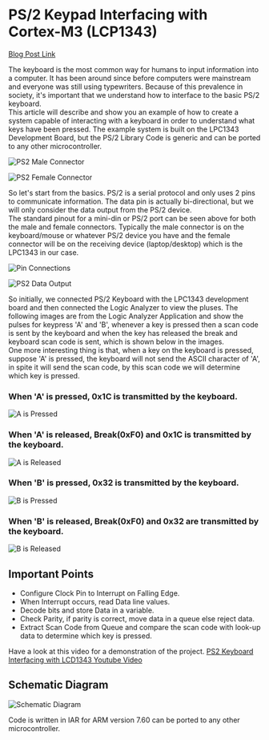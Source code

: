 # PS/2 Keypad Interfacing with Cortex-M3 (LCP1343)
[Blog Post Link](https://embeddedlaboratory.blogspot.com/2016/06/ps2-keypad-interfacing-with-lpc1343.html)  

The keyboard is the most common way for humans to input information into a computer. It has been around since before computers were mainstream and everyone was still using typewriters. Because of this prevalence in society, it's important that we understand how to interface to the basic PS/2 keyboard.  
This article will describe and show you an example of how to create a system capable of interacting with a keyboard in order to understand what keys have been pressed. The example system is built on the LPC1343 Development Board, but the PS/2 Library Code is generic and can be ported to any other microcontroller.  

![PS2 Male Connector](https://4.bp.blogspot.com/-3vUr6701unQ/V24vmvsfLwI/AAAAAAAAAQI/X0s1YrA--IYwnzighc-LcPkXhnrYxHWRQCKgB/s1600/ps2_male.jpg)

![PS2 Female Connector](https://2.bp.blogspot.com/-8cQO6NTji_M/V24vmsXNUMI/AAAAAAAAAQE/SwsYZikWY4Q3MxCnt5v9G2m5IxQp3m_5gCKgB/s1600/ps2_female.jpg)

So let's start from the basics. PS/2 is a serial protocol and only uses 2 pins to communicate information. The data pin is actually bi-directional, but we will only consider the data output from the PS/2 device.  
The standard pinout for a mini-din or PS/2 port can be seen above for both the male and female connectors. Typically the male connector is on the keyboard/mouse or whatever PS/2 device you have and the female connector will be on the receiving device (laptop/desktop) which is the LPC1343 in our case.  

![Pin Connections](https://3.bp.blogspot.com/-PjxsZtefaRw/V24vmGO4Q3I/AAAAAAAAAP0/jkWso5OoAz8ylnkq6UXqwKeGYRbFlaGmwCKgB/s1600/PS2%2BConnector%2BPins.PNG)

![PS2 Data Output](https://2.bp.blogspot.com/-roudzYnJDRY/V24vm35P4GI/AAAAAAAAAQM/NAPsZmLevNIrks1zXL5f6vng8-kzicGbACKgB/s1600/ps2_waveform.gif)

So initially, we connected PS/2 Keyboard with the LPC1343 development board and then connected the Logic Analyzer to view the pluses. The following images are from the Logic Analyzer Application and show the pulses for keypress 'A' and 'B', whenever a key is pressed then a scan code is sent by the keyboard and when the key has released the break and keyboard scan code is sent, which is shown below in the images.  
One more interesting thing is that, when a key on the keyboard is pressed, suppose 'A' is pressed, the keyboard will not send the ASCII character of 'A', in spite it will send the scan code, by this scan code we will determine which key is pressed.  

### When 'A' is pressed, 0x1C is transmitted by the keyboard.
![A is Pressed](https://1.bp.blogspot.com/-7bSAnu6vlMI/V24vlYMem1I/AAAAAAAAAPs/pBtjS-j55Nk-p_AyQYrdLG90G11xnYZ0wCKgB/s1600/A.png)

### When 'A' is released, Break(0xF0) and 0x1C is transmitted by the keyboard.
![A is Released](https://1.bp.blogspot.com/-FX_c3alom7g/V24vlfBGIoI/AAAAAAAAAQU/zGAKm8bQb0EifVEUHA0jzvmL_2fpFZbPQCKgB/s1600/Break%2BA.png)

### When 'B' is pressed, 0x32 is transmitted by the keyboard.
![B is Pressed](https://1.bp.blogspot.com/-b5eENUnKzPY/V24vlSWCFNI/AAAAAAAAAQU/QtN-VrfZ7pcQNdKCzYojJMZueuMgKnJyACKgB/s1600/B.png)

### When 'B' is released, Break(0xF0) and 0x32 are transmitted by the keyboard.
![B is Released](https://3.bp.blogspot.com/-PUzhoevHxLc/V24vmEuMqDI/AAAAAAAAAQU/7Q2dYKbh0G4iVUu4F0QONgy0ESRwsLCZgCKgB/s1600/Break%2BB.png)

## Important Points
* Configure Clock Pin to Interrupt on Falling Edge.
* When Interrupt occurs, read Data line values.
* Decode bits and store Data in a variable.
* Check Parity, if parity is correct, move data in a queue else reject data.
* Extract Scan Code from Queue and compare the scan code with look-up data to determine which key is pressed.

Have a look at this video for a demonstration of the project.
[PS2 Keyboard Interfacing with LCD1343 Youtube Video](https://www.youtube.com/watch?v%3Djp_rwXT7BWM)

## Schematic Diagram
![Schematic Diagram](https://1.bp.blogspot.com/-7Ol9Ouz9AgE/V24vmJfZ-vI/AAAAAAAAAQU/V7la3yNDUtQQ7zwDV5KZwuVFf3EdzOMEQCKgB/s1600/Schematic%2BDiagram.PNG)

Code is written in IAR for ARM version 7.60 can be ported to any other microcontroller.